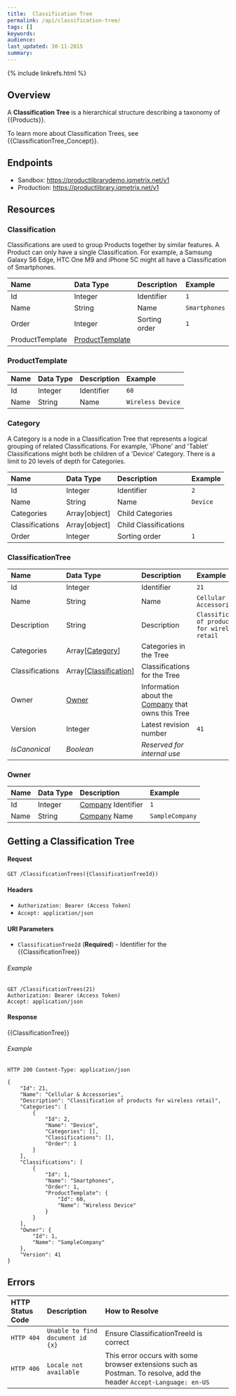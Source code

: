 ```yaml
---
title:  Classification Tree
permalink: /api/classification-tree/
tags: []
keywords: 
audience: 
last_updated: 30-11-2015
summary: 
---
```

{% include linkrefs.html %}

## Overview

A **Classification Tree** is a hierarchical structure describing a taxonomy of {{Products}}. 

To learn more about Classification Trees, see {{ClassificationTree_Concept}}.


## Endpoints

* Sandbox: <a href="https://productlibrarydemo.iqmetrix.net/v1">https://productlibrarydemo.iqmetrix.net/v1</a>
* Production: <a href="https://productlibrary.iqmetrix.net/v1">https://productlibrary.iqmetrix.net/v1</a>

## Resources

### Classification

Classifications are used to group Products together by similar features.
A Product can only have a single Classification.
For example, a Samsung Galaxy S6 Edge, HTC One M9 and iPhone 5C might all have a Classification of Smartphones.

| Name | Data Type | Description | Example |
|:-----|:----------|:------------|:--------|
| Id | Integer | Identifier | `1` |
| Name | String | Name | `Smartphones` |
| Order | Integer | Sorting order | `1` |
| ProductTemplate | [ProductTemplate](#producttemplate) |  |  |

### ProductTemplate

| Name | Data Type | Description | Example |
|:-----|:----------|:------------|:--------|
| Id | Integer | Identifier | `60` |
| Name | String | Name | `Wireless Device` |

### Category

A Category is a node in a Classification Tree that represents a logical grouping of related Classifications.
For example, 'iPhone' and 'Tablet' Classifications might both be children of a 'Device' Category.
There is a limit to 20 levels of depth for Categories.

| Name | Data Type | Description | Example |
|:-----|:----------|:------------|:--------|
| Id | Integer | Identifier | `2` |
| Name | String | Name | `Device` |
| Categories | Array[object] | Child Categories |  |
| Classifications | Array[object] | Child Classifications |  |
| Order | Integer | Sorting order | `1` |

### ClassificationTree

| Name | Data Type | Description | Example |
|:-----|:----------|:------------|:--------|
| Id | Integer | Identifier | `21` |
| Name | String | Name | `Cellular & Accessories` |
| Description | String | Description | `Classification of products for wireless retail` |
| Categories | Array[[Category](#category)] | Categories in the Tree |  |
| Classifications | Array[[Classification](#classification)] | Classifications for the Tree |  |
| Owner | [Owner](#owner) | Information about the [Company](/api/company-tree/#company) that owns this Tree |  |
| Version | Integer | Latest revision number | `41` |
| *IsCanonical* | *Boolean* | *Reserved for internal use* | |

### Owner

| Name | Data Type | Description | Example |
|:-----|:----------|:------------|:--------|
| Id | Integer | [Company](/api/company-tree/#company) Identifier | `1` |
| Name | String | [Company](/api/company-tree/#company) Name | `SampleCompany` |




## Getting a Classification Tree



#### Request

    GET /ClassificationTrees({ClassificationTreeId})

#### Headers


* `Authorization: Bearer (Access Token)`
* `Accept: application/json`



#### URI Parameters


* `ClassificationTreeId` (**Required**)  - Identifier for the {{ClassificationTree}} 



###### Example

```
GET /ClassificationTrees(21)
Authorization: Bearer (Access Token)
Accept: application/json

```

#### Response


{{ClassificationTree}}


###### Example

```
HTTP 200 Content-Type: application/json

{
    "Id": 21,
    "Name": "Cellular & Accessories",
    "Description": "Classification of products for wireless retail",
    "Categories": [
        {
            "Id": 2,
            "Name": "Device",
            "Categories": [],
            "Classifications": [],
            "Order": 1
        }
    ],
    "Classifications": [
        {
            "Id": 1,
            "Name": "Smartphones",
            "Order": 1,
            "ProductTemplate": {
                "Id": 60,
                "Name": "Wireless Device"
            }
        }
    ],
    "Owner": {
        "Id": 1,
        "Name": "SampleCompany"
    },
    "Version": 41
}
```


## Errors

| HTTP Status Code | Description | How to Resolve |
|:-----------------|:------------|:---------------|
| `HTTP 404` | `Unable to find document id {x}` | Ensure ClassificationTreeId is correct |
| `HTTP 406` | `Locale not available` | This error occurs with some browser extensions such as Postman. To resolve, add the header `Accept-Language: en-US` |
